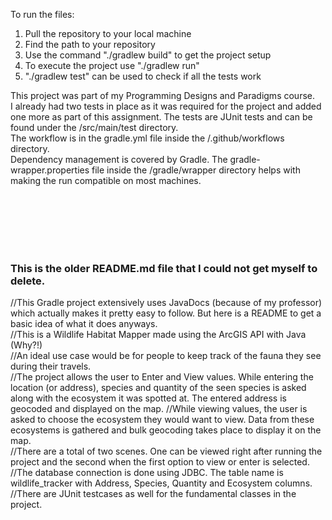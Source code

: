 To run the files:<br>
1. Pull the repository to your local machine
2. Find the path to your repository
3. Use the command "./gradlew build" to get the project setup
4. To execute the project use "./gradlew run"
5. "./gradlew test" can be used to check if all the tests work

This project was part of my Programming Designs and Paradigms course.<br>
I already had two tests in place as it was required for the project and added one more as part of this assignment. The tests are JUnit tests and can be found under the /src/main/test directory.<br>
The workflow is in the gradle.yml file inside the /.github/workflows directory.<br>
Dependency management is covered by Gradle. The gradle-wrapper.properties file inside the /gradle/wrapper directory helps with making the run compatible on most machines.


<br><br><br><br><br>
### This is the older README.md file that I could not get myself to delete.
//This Gradle project extensively uses JavaDocs (because of my professor) which actually makes it pretty easy to follow. But here is a README to get a basic idea of what it does anyways.<br>
//This is a Wildlife Habitat Mapper made using the ArcGIS API with Java (Why?!)<br>
//An ideal use case would be for people to keep track of the fauna they see during their travels.<br>
//The project allows the user to Enter and View values. While entering the location (or address), species and quantity of the seen species is asked along with the ecosystem it was spotted at. The entered address is geocoded and displayed on the map.
//While viewing values, the user is asked to choose the ecosystem they would want to view. Data from these ecosystems is gathered and bulk geocoding takes place to display it on the map.<br>
//There are a total of two scenes. One can be viewed right after running the project and the second when the first option to view or enter is selected.<br>
//The database connection is done using JDBC. The table name is wildlife_tracker with Address, Species, Quantity and Ecosystem columns.<br>
//There are JUnit testcases as well for the fundamental classes in the project.<br>
